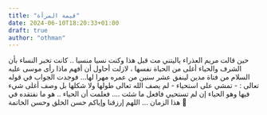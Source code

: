 ```yaml
---
title: "قيمة المرأة"
date: 2024-06-10T18:20:33+01:00
draft: true
author: "othman"
---
```


حين قالت مريم العذراء ياليتني مت قبل هذا وكنت نسيا منسيا .. كانت تخبر النساء بأن الشرف والحياء أغلى من الحياة نفسها ، لازلت أحاول أن أفهم ماذا رأى موسى عليه السلام من فتاة مدين لينفق عشر سنين من عمره مهرا لها... فوجدت الجواب في قوله تعالى : - تمشي على استحياء - لم يصف الله تعالى طولها ولا شكلها بل وصف أغلى شيء فيها وهو الحياء إن لم تستحيي فافعل ما شئت .... فعلمت أن الحياء .. هو ما نفتقده في هذا الزمان ... اللهم إرزقنا وإياكم حسن الخلق وحسن الخاتمة 🌹
